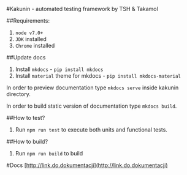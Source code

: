 #Kakunin - automated testing framework by TSH & Takamol

##Requirements:

1. `node v7.0+`
2. `JDK` installed
3. `Chrome` installed

##Update docs

1. Install `mkdocs` - `pip install mkdocs`
2. Install `material` theme for mkdocs - `pip install mkdocs-material`

In order to preview documentation type `mkdocs serve` inside kakunin directory.

In order to build static version of documentation type `mkdocs build`.

##How to test?
1. Run `npm run test` to execute both units and functional tests.

##How to build?

1. Run `npm run build` to build

#Docs
[http://link.do.dokumentacji](http://link.do.dokumentacji)
